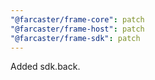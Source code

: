 ```yaml
---
"@farcaster/frame-core": patch
"@farcaster/frame-host": patch
"@farcaster/frame-sdk": patch
---
```


Added sdk.back.
